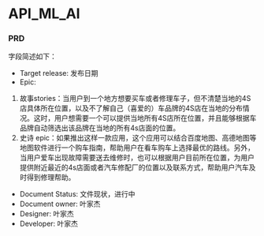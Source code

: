# API_ML_AI
### PRD
字段简述如下：

- Target release: 发布日期
- Epic:
1. 故事stories：当用户到一个地方想要买车或者修理车子，但不清楚当地的4S店具体所在位置，以及不了解自己（喜爱的）车品牌的4S店在当地的分布情况。这时，用户想需要一个可以提供当地所有4S店所在位置，并且能够根据车品牌自动筛选出该品牌在当地的所有4s店面的位置。
2. 史诗 epic：如果推出这样一款应用，这个应用可以结合百度地图、高德地图等地图软件进行一个购车指南，帮助用户在看车购车上选择最优的路线。另外，当用户爱车出现故障需要送去维修时，也可以根据用户目前所在位置，为用户提供附近最近的4s店面或者汽车修配厂的位置以及联系方式，帮助用户汽车及时得到修理帮助。
- Document Status: 文件现状，进行中
- Document owner: 叶家杰
- Designer: 叶家杰
- Developer: 叶家杰
